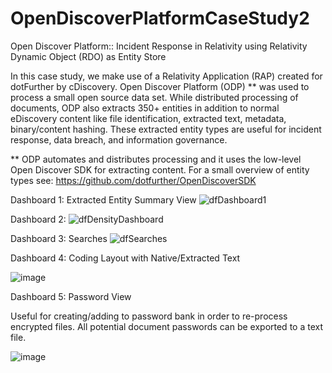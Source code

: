 # OpenDiscoverPlatformCaseStudy2
Open Discover Platform:: Incident Response in Relativity using Relativity Dynamic Object (RDO) as Entity Store

In this case study, we make use of a Relativity Application (RAP) created for dotFurther by cDiscovery. Open Discover Platform (ODP) **
was used to process a small open source data set. While distributed processing of documents, ODP also extracts 350+ entities in addition
to normal eDiscovery content like file identification, extracted text, metadata, binary/content hashing. These extracted
entity types are useful for incident response, data breach, and information governance.  

** ODP automates and distributes processing and it uses the low-level Open Discover SDK for extracting content. For a small overview of 
entity types see:  https://github.com/dotfurther/OpenDiscoverSDK

Dashboard 1: Extracted Entity Summary View
![dfDashboard1](https://github.com/dotfurther/OpenDiscoverPlatformCaseStudy2/assets/52750989/5ef39836-b74a-4473-baee-e2aef0929473)


Dashboard 2:
![dfDensityDashboard](https://github.com/dotfurther/OpenDiscoverPlatformCaseStudy2/assets/52750989/fe1fb34f-dc3d-4da3-976e-51e20bd0ff91)


Dashboard 3: Searches
![dfSearches](https://github.com/dotfurther/OpenDiscoverPlatformCaseStudy2/assets/52750989/5b49036a-f064-44b3-829e-488742302555)

Dashboard 4: Coding Layout with Native/Extracted Text

![image](https://github.com/dotfurther/OpenDiscoverPlatformCaseStudy2/assets/52750989/2687941a-9dd1-4f91-b1c7-8e90a0a07ad9)


Dashboard 5:  Password View

Useful for creating/adding to password bank in order to re-process encrypted files. All potential document passwords can be exported
to a text file.

![image](https://github.com/dotfurther/OpenDiscoverPlatformCaseStudy2/assets/52750989/61fa4f5a-6248-4037-8af7-7b68a7908324)
